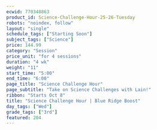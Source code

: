 ```yaml
---
ecwid: 770348863
product_id: Science-Challenge-Hour-25-26-Tuesday
robots: "noindex, follow"
layout: "single"
schedule_tags: ["Starting Soon"]
subject_tags: ["Science"]
price: 144.99
category: "Session"
price_unit: "for 4 sessions"
duration: "4 wk"
weight: "11"
start_time: "5:00"
end_time: "6:00"
page_title: "Science Challenge Hour"
page_subtitle: "Take on Science Challenges with Lain!"
ribbon: "Starts Oct 8"
title: "Science Challenge Hour | Blue Ridge Boost"
day_tags: ["Wed"]
grade_tags: ["3rd"]
featured: 204
---
```


